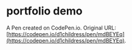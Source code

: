 # portfolio demo

A Pen created on CodePen.io. Original URL: [https://codepen.io/d1childress/pen/mdBEYEq](https://codepen.io/d1childress/pen/mdBEYEq).


